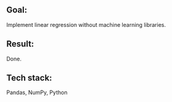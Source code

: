 ## Goal:

Implement linear regression without machine learning libraries.

## Result:

Done.


## Tech stack:
Pandas, NumPy, Python
